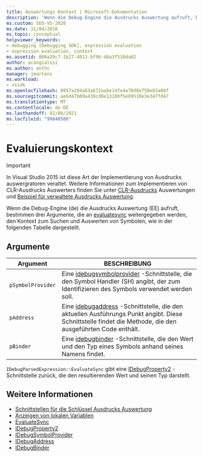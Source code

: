 ```yaml
---
title: Auswertungs Kontext | Microsoft-Dokumentation
description: 'Wenn die Debug-Engine die Ausdrucks Auswertung aufruft, bestimmen die Argumente den Kontext zum Suchen und Auswerten von Symbolen: psymbolprovider, pAddress und pbinder.'
ms.custom: SEO-VS-2020
ms.date: 11/04/2016
ms.topic: conceptual
helpviewer_keywords:
- debugging [Debugging SDK], expression evaluation
- expression evaluation, context
ms.assetid: 008a20c7-1b27-4013-bf96-d6a3f510da02
author: acangialosi
ms.author: anthc
manager: jmartens
ms.workload:
- vssdk
ms.openlocfilehash: 0957a204a83ab72aabe14fe4a70d8e758e83a08f
ms.sourcegitcommit: ae6d47b09a439cd0e13180f5e89510e3e347fd47
ms.translationtype: MT
ms.contentlocale: de-DE
ms.lasthandoff: 02/08/2021
ms.locfileid: "99840586"
---
```

# <a name="evaluation-context"></a>Evaluierungskontext
> [!IMPORTANT]
> In Visual Studio 2015 ist diese Art der Implementierung von Ausdrucks auswergratoren veraltet. Weitere Informationen zum Implementieren von CLR-Ausdrucks Auswerters finden Sie unter [CLR-Ausdrucks](https://github.com/Microsoft/ConcordExtensibilitySamples/wiki/CLR-Expression-Evaluators) Auswertungen und [Beispiel für verwaltete Ausdrucks Auswertung](https://github.com/Microsoft/ConcordExtensibilitySamples/wiki/Managed-Expression-Evaluator-Sample).

 Wenn die Debug-Engine (de) die Ausdrucks Auswertung (EE) aufruft, bestimmen drei Argumente, die an [evaluatesync](../../extensibility/debugger/reference/idebugparsedexpression-evaluatesync.md) weitergegeben werden, den Kontext zum Suchen und Auswerten von Symbolen, wie in der folgenden Tabelle dargestellt.

## <a name="arguments"></a>Argumente

|Argument|BESCHREIBUNG|
|--------------|-----------------|
|`pSymbolProvider`|Eine [idebugsymbolprovider](../../extensibility/debugger/reference/idebugsymbolprovider.md) -Schnittstelle, die den Symbol Handler (SH) angibt, der zum Identifizieren des Symbols verwendet werden soll.|
|`pAddress`|Eine [idebugaddress](../../extensibility/debugger/reference/idebugaddress.md) -Schnittstelle, die den aktuellen Ausführungs Punkt angibt. Diese Schnittstelle findet die Methode, die den ausgeführten Code enthält.|
|`pBinder`|Eine [idebugbinder](../../extensibility/debugger/reference/idebugbinder.md) -Schnittstelle, die den Wert und den Typ eines Symbols anhand seines Namens findet.|

 `IDebugParsedExpression::EvaluateSync` gibt eine [IDebugProperty2](../../extensibility/debugger/reference/idebugproperty2.md) -Schnittstelle zurück, die den resultierenden Wert und seinen Typ darstellt.

## <a name="see-also"></a>Weitere Informationen
- [Schnittstellen für die Schlüssel Ausdrucks Auswertung](../../extensibility/debugger/key-expression-evaluator-interfaces.md)
- [Anzeigen von lokalen Variablen](../../extensibility/debugger/displaying-locals.md)
- [EvaluateSync](../../extensibility/debugger/reference/idebugparsedexpression-evaluatesync.md)
- [IDebugProperty2](../../extensibility/debugger/reference/idebugproperty2.md)
- [IDebugSymbolProvider](../../extensibility/debugger/reference/idebugsymbolprovider.md)
- [IDebugAddress](../../extensibility/debugger/reference/idebugaddress.md)
- [IDebugBinder](../../extensibility/debugger/reference/idebugbinder.md)
